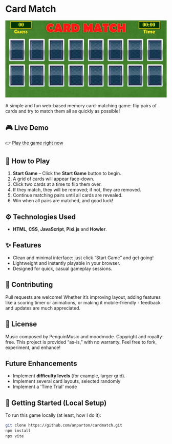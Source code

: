 # Card Match
![Game Screenshot](assets/ScreenShot.jpg)

A simple and fun web-based memory card-matching game: flip pairs of cards and try to match them all as quickly as possible!


## 🎮 Live Demo

👉 [Play the game right now](https://andrewparton.co.uk/cardmatch/)

## 🧠 How to Play

1. **Start Game** – Click the **Start Game** button to begin.
2. A grid of cards will appear face-down.
3. Click two cards at a time to flip them over.
4. If they match, they will be removed; if not, they are removed.
5. Continue matching pairs until all cards are revealed.
6. Win when all pairs are matched, and good luck!

## ⚙️ Technologies Used

- **HTML**, **CSS**, **JavaScript**, **Pixi.js** and **Howler**. 
## ✨ Features

- Clean and minimal interface: just click “Start Game” and get going!
- Lightweight and instantly playable in your browser.
- Designed for quick, casual gameplay sessions.

## 🤝 Contributing

Pull requests are welcome! Whether it’s improving layout, adding features like a scoring timer or animations, or making it mobile-friendly - feedback and updates are much appreciated.

## 📄 License
Music composed by PenguinMusic and moodmode. Copyright and royalty-free.
This project is provided “as-is,” with no warranty. Feel free to fork, experiment, and enhance!

## Future Enhancements

- Implement **difficulty levels** (for example, larger grid).
- Implement several card layouts, selected randomly
- Implement a 'Time Trial' mode
  
## 🚀 Getting Started (Local Setup)

To run this game locally (at least, how I do it):

```bash
git clone https://github.com/anparton/cardmatch.git
npm install
npx vite




